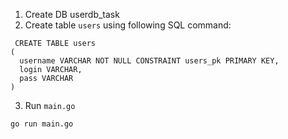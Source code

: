 1. Create DB userdb_task
2. Create table `users` using following SQL command:
```
 CREATE TABLE users
(
  username VARCHAR NOT NULL CONSTRAINT users_pk PRIMARY KEY,
  login VARCHAR,
  pass VARCHAR
)
```
3. Run `main.go`
```
go run main.go
```
